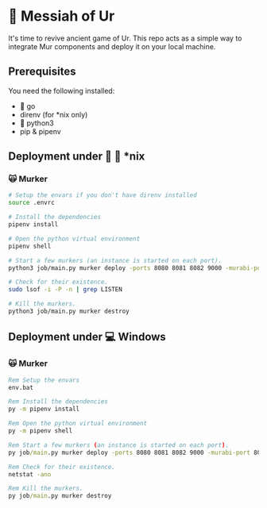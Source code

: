 # :european_castle: Messiah of Ur

It's time to revive ancient game of Ur. This repo acts as a simple way to integrate Mur components and deploy it on your local machine.

## Prerequisites

You need the following installed:

- :mouse2: go
- direnv (for *nix only)
- :snake: python3
- pip & pipenv

## Deployment under :penguin: :apple: *nix

### :scream_cat: Murker

```bash
# Setup the envars if you don't have direnv installed
source .envrc

# Install the dependencies
pipenv install

# Open the python virtual environment
pipenv shell

# Start a few murkers (an instance is started on each port).
python3 job/main.py murker deploy -ports 8080 8081 8082 9000 -murabi-port 8080

# Check for their existence.
sudo lsof -i -P -n | grep LISTEN

# Kill the murkers.
python3 job/main.py murker destroy
```

## Deployment under :computer: Windows

### :scream_cat: Murker

```bat
Rem Setup the envars
env.bat

Rem Install the dependencies
py -m pipenv install

Rem Open the python virtual environment
py -m pipenv shell

Rem Start a few murkers (an instance is started on each port).
py job/main.py murker deploy -ports 8080 8081 8082 9000 -murabi-port 8080

Rem Check for their existence.
netstat -ano

Rem Kill the murkers.
py job/main.py murker destroy
```
